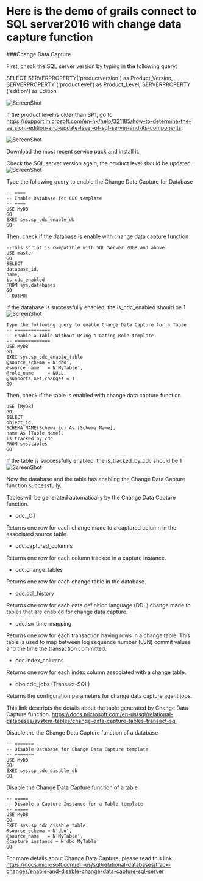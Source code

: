 # Here is the demo of grails connect to SQL server2016 with change data capture function

###Change Data Capture

First, check the SQL server version by typing in the following query:

SELECT	SERVERPROPERTY('productversion') as Product_Version, 
SERVERPROPERTY ('productlevel') as Product_Level, 
SERVERPROPERTY ('edition') as Edition

![ScreenShot](http://i.imgur.com/kNkit4X.jpg)


If the product level is older than SP1, go to https://support.microsoft.com/en-hk/help/321185/how-to-determine-the-version,-edition-and-update-level-of-sql-server-and-its-components.

![ScreenShot](http://i.imgur.com/peUCxFu.jpg) 

Download the most recent service pack and install it.

Check the SQL server version again, the product level should be updated.
![ScreenShot](http://i.imgur.com/4KNGiGQ.jpg)

Type the following query to enable the Change Data Capture for Database
```
-- ====  
-- Enable Database for CDC template   
-- ====  
USE MyDB  
GO  
EXEC sys.sp_cdc_enable_db  
GO  
```

Then, check if the database is enable with change data capture function
```
--This script is compatible with SQL Server 2008 and above.
USE master
GO
SELECT
database_id,
name,
is_cdc_enabled
FROM sys.databases
GO
--OUTPUT
```

If the database is successfully enabled, the is_cdc_enabled should be 1
![ScreenShot](http://i.imgur.com/TKdJCck.jpg)

```
Type the following query to enable Change Data Capture for a Table
-- =============  
-- Enable a Table Without Using a Gating Role template 
-- =============  
USE MyDB  
GO  
EXEC sys.sp_cdc_enable_table  
@source_schema = N'dbo',  
@source_name   = N'MyTable',  
@role_name     = NULL,  
@supports_net_changes = 1  
GO
```

Then, check if the table is enabled with change data capture function
```
USE [MyDB]
GO
SELECT
object_id,
SCHEMA_NAME(Schema_id) As [Schema Name],
name As [Table Name],
is_tracked_by_cdc
FROM sys.tables
GO
```

If the table is successfully enabled, the is_tracked_by_cdc should be 1
![ScreenShot](http://i.imgur.com/NGxiKvu.jpg)

Now the database and the table has enabling the Change Data Capture function successfully.

Tables will be generated automatically by the Change Data Capture function.

* cdc._CT

Returns one row for each change made to a captured column in the associated source table. 

* cdc.captured_columns

Returns one row for each column tracked in a capture instance. 

* cdc.change_tables

Returns one row for each change table in the database. 

* cdc.ddl_history

Returns one row for each data definition language (DDL) change made to tables that are enabled for change data capture. 

* cdc.lsn_time_mapping

Returns one row for each transaction having rows in a change table. This table is used to map between log sequence number (LSN) commit values and the time the transaction committed. 

* cdc.index_columns

Returns one row for each index column associated with a change table. 

* dbo.cdc_jobs (Transact-SQL)

Returns the configuration parameters for change data capture agent jobs. 

This link descripts the details about the table generated by Change Data Capture function.
https://docs.microsoft.com/en-us/sql/relational-databases/system-tables/change-data-capture-tables-transact-sql


Disable the the Change Data Capture function of a database
```
-- =======  
-- Disable Database for Change Data Capture template   
-- =======  
USE MyDB  
GO  
EXEC sys.sp_cdc_disable_db  
GO 
```

Disable the Change Data Capture function of a table
```
-- =====  
-- Disable a Capture Instance for a Table template   
-- =====  
USE MyDB  
GO  
EXEC sys.sp_cdc_disable_table  
@source_schema = N'dbo',  
@source_name   = N'MyTable',  
@capture_instance = N'dbo_MyTable'  
GO  
```

For more details about Change Data Capture, please read this link:
https://docs.microsoft.com/en-us/sql/relational-databases/track-changes/enable-and-disable-change-data-capture-sql-server